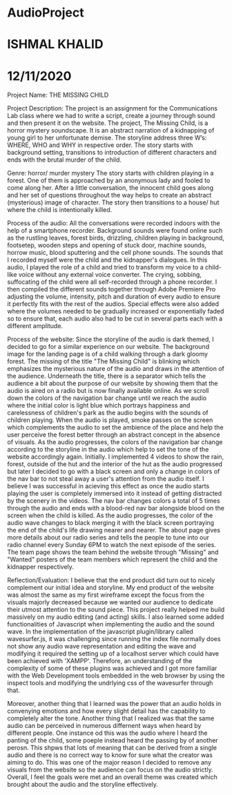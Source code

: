 # AudioProject
# ISHMAL KHALID 
# 12/11/2020

Project Name: THE MISSING CHILD

Project Description: The project is an assignment for the Communications Lab class where we had to write a script, create a journey through sound and then present it on the website. The project, The Missing Child, is a horror mystery soundscape. It is an abstract narration of a kidnapping of young girl to her unfortunate demise. The storyline address three W’s:  WHERE, WHO and WHY in respective order. The story starts with background setting, transitions to introduction of  different characters and ends with the brutal murder of the child.

Genre: horror/ murder mystery
The story starts with children playing in a forest. One of them is approached by an anonymous lady and fooled to come along her. 
After a little conversation, the innocent child goes along and her set of questions throughout the way helps to create an abstract (mysterious) image of character. The story then transitions to a house/ hut where the child is intentionally  killed.

Process of the audio: All the conversations were recorded indoors with the help of a smartphone recorder. Background sounds were found online such as the rustling leaves, forest birds, drizzling, children playing in background, footsetep, wooden steps and opening of stuck door, machine sounds, horrow music, blood sputtering and the cell phone sounds. The sounds that I recorded myself were the child and the kidnapper's dialogues. In this audio, I played the role of a child and tried to transform my voice to a child-like voice without any external voice converter. The crying, sobbing, suffocating of the child were all self-recorded through a phone recorder. I then compiled the different sounds together through Adobe Premiere Pro adjusting the volume, intensity, pitch and duration of every audio to ensure it perfectly fits with the rest of the audios. Special effects were also added where the volumes needed to be gradually increased or exponentially faded so to ensure that, each audio also had to be cut in several parts each with a different amplitude.

Process of the website: Since the storyline of the audio is dark themed, I decided to go for a similar experience on our website.  The background image for the landing page is of a child walking through a dark gloomy forest. The missing of the title "The Missing Child" is blinking which emphasizes the mysterious nature of the audio and draws in the attention of the audience. Underneath the title, there is a separator which tells the audience a bit about the purpose of our website by showing them that the audio is aired on a radio but is now finally available online. As we scroll down the colors of the navigation bar change until we reach the audio where the initial color is light blue which portrays happiness and carelessness of children's park as the audio begins with the sounds of children playing. When the audio is played, smoke passes on the screen which complements the audio to set the ambience of the place and help the user perceive the forest better through an abstract concept in the absence of visuals. As the audio progresses, the colors of the navigation bar change according to the storyline in the audio which help to set the tone of the website accordingly again. Initially. I implemented 4 videos to show the rain, forest, outside of the hut and the interior of the hut as the audio progressed but later I decided to go with a black screen and only a change in colors of the nav bar to not steal away a user's attention from the audio itself. I believe I was successful in acieving this effect as once the audio starts playing the user is completely immersed into it instead of getting distracted by the scenery in the videos. The nav bar changes colors a total of 5 times through the audio and ends with a blood-red nav bar alongside blood on the screen when the child is killed. As the audio progresses, the color of the audio wave changes to black merging it with the black screen portraying the end of the child's life drawing nearer and nearer. The about page gives more details about our radio series and tells the people to tune into our radio channel every Sunday 6PM to watch the next episode of the series. The team page shows the team behind the website through "Missing" and "Wanted" posters of the team members which represent the child and the kidnapper respectively.

Reflection/Evaluation: I believe that the end product did turn out to nicely complement our initial idea and storyline. My end product of the website was almost the same as my first wireframe except the focus from the visuals majorly decreased because we wanted our audience to dedicate their utmost attention to the sound piece. This project really helped me build massively on my audio editing (and acting) skills. I also learned some added functionalities of Javascript when implementing the audio and the sound wave. In the implementation of the javascript plugin/library called wavesurfer.js, it was challenging since running the index file normally does not show any audio wave representation and editing the wave and modifying it required the setting up of a localhost server which could have been achieved with 'XAMPP'. Therefore, an understanding of the complexity of some of these plugins was achieved and I got more familiar with the Web Development tools embedded in the web browser by using the inspect tools and modifying the undrlying css of the wavesurfer through that. 

Moreover, another thing that I learned was the power that an audio holds in convenying emotions and how every slight detail has the capability to completely alter the tone. Another thing that I realized was that the same audio can be perceived in numerous differnent ways when heard by different people. One instance od this was the audio where I heard the panting of the child, some poeple instead heard the passing by of another perosn. This shpws that lots of meaning that can be derived from a single audio and there is no correct way to know for sure what the creator was aiming to do. This was one of the major reason I decided to remove any visuals from the website so the audience can focus on the audio strictly. Overall, I feel the goals were met and an overall theme was created which brought about the audio and the storyline effectively. 

